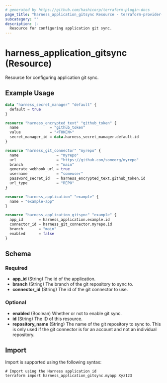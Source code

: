 ```yaml
---
# generated by https://github.com/hashicorp/terraform-plugin-docs
page_title: "harness_application_gitsync Resource - terraform-provider-harness"
subcategory: ""
description: |-
  Resource for configuring application git sync.
---
```


# harness_application_gitsync (Resource)

Resource for configuring application git sync.

## Example Usage

```terraform
data "harness_secret_manager" "default" {
  default = true
}

resource "harness_encrypted_text" "github_token" {
  name              = "github_token"
  value             = "<TOKEN>"
  secret_manager_id = data.harness_secret_manager.default.id
}

resource "harness_git_connector" "myrepo" {
  name                 = "myrepo"
  url                  = "https://github.com/someorg/myrepo"
  branch               = "main"
  generate_webhook_url = true
  username             = "someuser"
  password_secret_id   = harness_encrypted_text.github_token.id
  url_type             = "REPO"
}

resource "harness_application" "example" {
  name = "example-app"
}

resource "harness_application_gitsync" "example" {
  app_id       = harness_application.example.id
  connector_id = harness_git_connector.myrepo.id
  branch       = "main"
  enabled      = false
}
```

<!-- schema generated by tfplugindocs -->
## Schema

### Required

- **app_id** (String) The id of the application.
- **branch** (String) The branch of the git repository to sync to.
- **connector_id** (String) The id of the git connector to use.

### Optional

- **enabled** (Boolean) Whether or not to enable git sync.
- **id** (String) The ID of this resource.
- **repository_name** (String) The name of the git repository to sync to. This is only used if the git connector is for an account and not an individual repository.

## Import

Import is supported using the following syntax:

```shell
# Import using the Harness application id
terraform import harness_application_gitsync.myapp Xyz123
```

